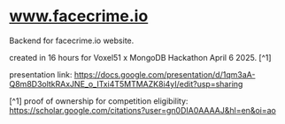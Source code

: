 # www.facecrime.io

Backend for facecrime.io website.

created in 16 hours for Voxel51 x MongoDB Hackathon April 6 2025. [^1]

presentation link: 
https://docs.google.com/presentation/d/1qm3aA-Q8m8D3oltkRAxJNE_o_ITxi4T5MTMAZK8i4yI/edit?usp=sharing 


[^1] proof of ownership for competition eligibility:
https://scholar.google.com/citations?user=gn0DIA0AAAAJ&hl=en&oi=ao
